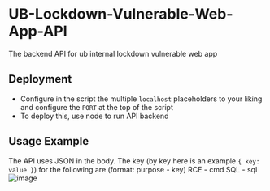 # UB-Lockdown-Vulnerable-Web-App-API
The backend API for ub internal lockdown vulnerable web app

## Deployment
- Configure in the script the multiple `localhost` placeholders to your liking and configure the `PORT` at the top of the script
- To deploy this, use node to run API backend

## Usage Example
The API uses JSON in the body.
The key (by key here is an example `{ key: value }`) for the following are
(format: purpose - key)
RCE - cmd
SQL - sql
![image](https://user-images.githubusercontent.com/80996688/162341500-ae5fe9c9-c774-4c07-97c1-f6ffffecee58.png)
